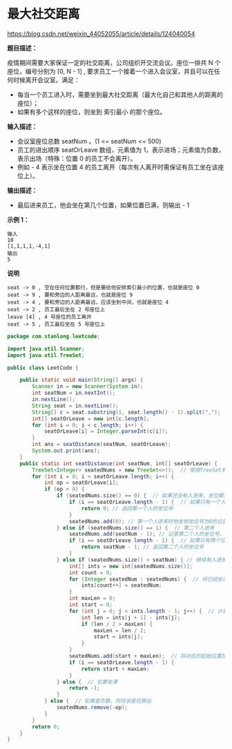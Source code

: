 # 最大社交距离

https://blog.csdn.net/weixin_44052055/article/details/124040054

**题目描述：**

疫情期间需要大家保证一定的社交距离，公司组织开交流会议。座位一排共 N 个座位，编号分别为 [0, N - 1] , 要求员工一个接着一个进入会议室，并且可以在任何时候离开会议室。满足：

- 每当一个员工进入时，需要坐到最大社交距离（最大化自己和其他人的距离的座位）；
- 如果有多个这样的座位，则坐到 索引最小 的那个座位。

**输入描述：**

- 会议室座位总数 seatNum 。(1 <= seatNum <= 500)
- 员工的进出顺序 seatOrLeave 数组，元素值为 1，表示进场；元素值为负数，表示出场（特殊：位置 0 的员工不会离开）。
- 例如 - 4 表示坐在位置 4 的员工离开（每次有人离开时需保证有员工坐在该座位上）。

**输出描述：**

- 最后进来员工，他会坐在第几个位置，如果位置已满，则输出 - 1

**示例 1：**

```
输入
10
[1,1,1,1,-4,1]
输出
5
```

**说明**

```
seat -> 0 , 空在任何位置都行，但是要给他安排索引最小的位置，也就是座位 0
seat -> 9 , 要和旁边的人距离最远，也就是座位 9
seat -> 4 , 要和旁边的人距离最远，应该坐到中间，也就是座位 4
seat -> 2 , 员工最后坐在 2 号座位上
leave [4] , 4 号座位的员工离开
seat -> 5 , 员工最后坐在 5 号座位上
```

```java
package com.stanlong.leetcode;

import java.util.Scanner;
import java.util.TreeSet;

public class LeetCode {

    public static void main(String[] args) {
        Scanner in = new Scanner(System.in);
        int seatNum = in.nextInt();
        in.nextLine();
        String seat = in.nextLine();
        String[] c = seat.substring(1, seat.length() - 1).split(",");
        int[] seatOrLeave = new int[c.length];
        for (int i = 0; i < c.length; i++) {
            seatOrLeave[i] = Integer.parseInt(c[i]);
        }
        int ans = seatDistance(seatNum, seatOrLeave);
        System.out.print(ans);
    }
    public static int seatDistance(int seatNum, int[] seatOrLeave) {
        TreeSet<Integer> seatedNums = new TreeSet<>();  // 使用TreeSet有序集合记录被坐过的座位
        for (int i = 0; i < seatOrLeave.length; i++) {
            int op = seatOrLeave[i];
            if (op > 0) {
                if (seatedNums.size() == 0) {  // 如果还没有人进来，坐位都是空的
                    if (i == seatOrLeave.length - 1) {  // 如果只有一个人进来， 那这个人坐到坐位号为0的位置
                        return 0; // 返回第一个人的坐位号
                    }
                    seatedNums.add(0); // 第一个人进来时他坐到坐位号为0的位置
                } else if (seatedNums.size() == 1) {  // 第二个人进来
                    seatedNums.add(seatNum - 1); // 记录第二个人的坐位号，他坐在最右边
                    if (i == seatOrLeave.length - 1) {  // 如果只有两个位置
                        return seatNum - 1; // 返回第二个人的坐位号
                    }
                } else if (seatedNums.size() < seatNum) { // 继续有人进来且坐位没坐满，则这个人坐到中间的位置
                    int[] ints = new int[seatedNums.size()];
                    int count = 0;
                    for (Integer seatedNum : seatedNums) {  // 将已经坐过的位置存入到数组中
                        ints[count++] = seatedNum;
                    }
                    int maxLen = 0;
                    int start = 0;
                    for (int j = 0; j < ints.length - 1; j++) {  // 计算最远距离
                        int len = ints[j + 1] - ints[j];
                        if (len / 2 > maxLen) {
                            maxLen = len / 2;
                            start = ints[j];
                        }
                    }
                    seatedNums.add(start + maxLen);  // 将对应的起始位置加上最远距离加入seatedNums
                    if (i == seatOrLeave.length - 1) {
                        return start + maxLen;
                    }
                } else {  // 位置坐满
                    return -1;
                }
            } else {  // 如果是负数，则将该座位移出
                seatedNums.remove(-op);
            }
        }
        return 0;
    }
}
```

